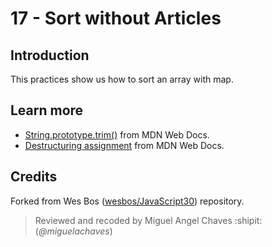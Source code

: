 # 17 - Sort without Articles
## Introduction
This practices show us how to sort an array with map.

## Learn more
* [String.prototype.trim()](https://developer.mozilla.org/es/docs/Web/JavaScript/Referencia/Objetos_globales/String/Trim) from MDN Web Docs.
* [Destructuring assignment](https://developer.mozilla.org/en-US/docs/Web/JavaScript/Reference/Operators/Destructuring_assignment) from MDN Web Docs.

## Credits
Forked from Wes Bos ([wesbos/JavaScript30](https://github.com/wesbos/JavaScript30)) repository.
> Reviewed and recoded by Miguel Angel Chaves :shipit: (*@miguelachaves*)
